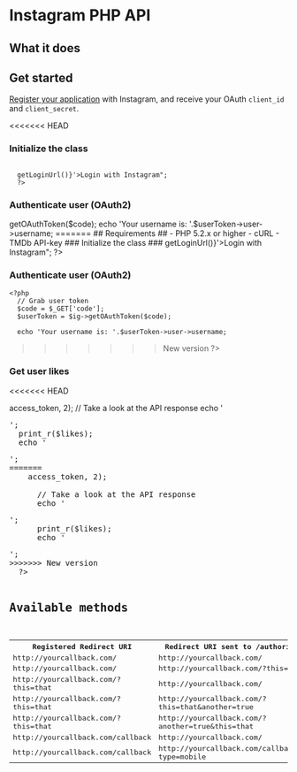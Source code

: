 # Instagram PHP API #

## What it does ##

## Get started ##

[Register your application](http://instagr.am/developer/register/) with Instagram, and receive your OAuth <code>client_id</code> and <code>client_secret</code>.

<<<<<<< HEAD
### Initialize the class ###

<pre><code>
  <?php
  require_once 'instagram.class.php';
    
  $ig = new Instagram('Client ID', 'Client Secret', 'Callback URL');
  // Display login URL
  echo "<a href='{$ig->getLoginUrl()}'>Login with Instagram</a>";
  ?>
</code></pre>

### Authenticate user (OAuth2) ###

  <?php
  // Grab user token
  $code = $_GET['code'];
  $userToken = $ig->getOAuthToken($code);
    
  echo 'Your username is: '.$userToken->user->username;
=======
## Requirements ##

- PHP 5.2.x or higher
- cURL
- TMDb API-key

### Initialize the class ###

    <?php
      require_once 'instagram.class.php';
      
      $ig = new Instagram('Client ID', 'Client Secret', 'Callback URL');
      
      // Display login URL
      echo "<a href='{$ig->getLoginUrl()}'>Login with Instagram</a>";
  ?>

### Authenticate user (OAuth2) ###

    <?php
      // Grab user token
      $code = $_GET['code'];
      $userToken = $ig->getOAuthToken($code);
      
      echo 'Your username is: '.$userToken->user->username;
>>>>>>> New version
  ?>

### Get user likes ###

<<<<<<< HEAD
  <?php
  // Get the last two likes
  $likes = getUserLikes($userToken->access_token, 2);
  // Take a look at the API response
  echo '<pre>';
  print_r($likes);
  echo '<pre>';
=======
    <?php
      // Get the last two likes
      $likes = getUserLikes($userToken->access_token, 2);
      
      // Take a look at the API response
      echo '<pre>';
      print_r($likes);
      echo '<pre>';
>>>>>>> New version
  ?>

## Available methods ##

<table>
  <tr>
    <th>Registered Redirect URI</th>
    <th>Redirect URI sent to /authorize</th>
    <th>Valid?</th>
  </tr>
  <tr>
    <td>http://yourcallback.com/</td>
    <td>http://yourcallback.com/</td>
    <td>yes</td>
  </tr>
  <tr>
    <td>http://yourcallback.com/</td>
    <td>http://yourcallback.com/?this=that</td>
    <td>yes</td>
  </tr>
  <tr>
    <td>http://yourcallback.com/?this=that</td>
    <td>http://yourcallback.com/</td>
    <td>no</td>
  </tr>
  <tr>
    <td>http://yourcallback.com/?this=that</td>
    <td>http://yourcallback.com/?this=that&another=true</td>
    <td>yes</td>
  </tr>
  <tr>
    <td>http://yourcallback.com/?this=that</td>
    <td>http://yourcallback.com/?another=true&this=that</td>
    <td>no</td>
  </tr>
  <tr>
    <td>http://yourcallback.com/callback</td>
    <td>http://yourcallback.com/</td>
    <td>no</td>
  </tr>
  <tr>
    <td>http://yourcallback.com/callback</td>
    <td>http://yourcallback.com/callback/?type=mobile</td>
    <td>yes</td>
  </tr>
</table>